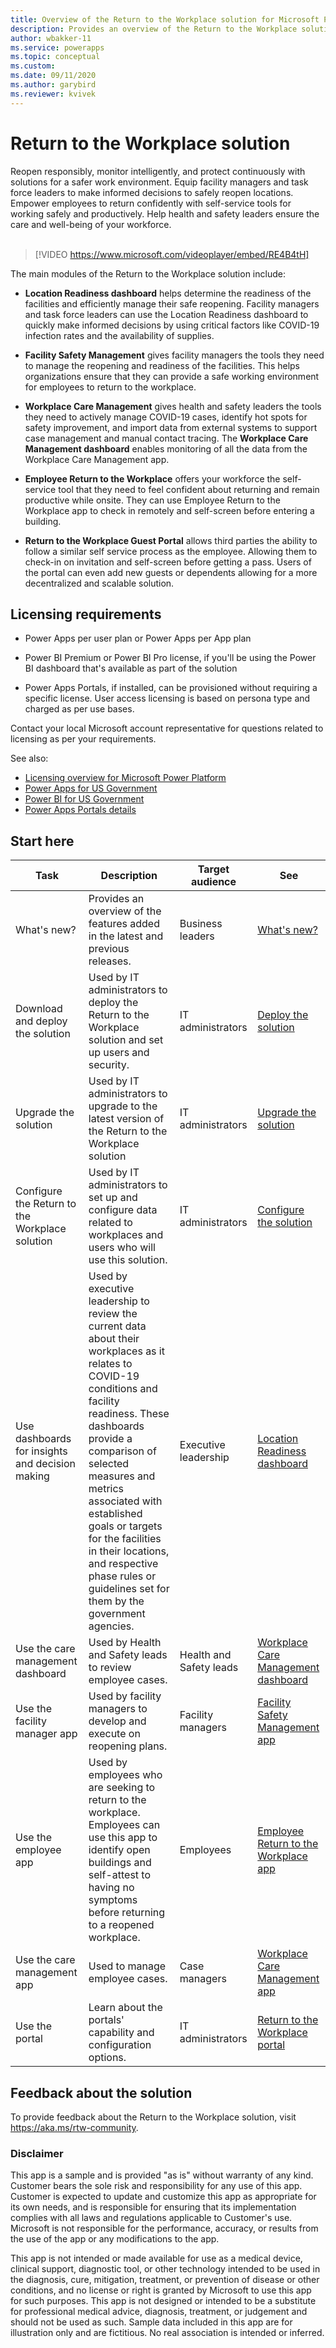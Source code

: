 ```yaml
---
title: Overview of the Return to the Workplace solution for Microsoft Power Platform | Microsoft Docs
description: Provides an overview of the Return to the Workplace solution.
author: wbakker-11
ms.service: powerapps
ms.topic: conceptual
ms.custom: 
ms.date: 09/11/2020
ms.author: garybird
ms.reviewer: kvivek
---
```

# Return to the Workplace solution

Reopen responsibly, monitor intelligently, and protect continuously with solutions for a safer work environment. Equip facility managers and task force leaders to make informed decisions to safely reopen locations. Empower employees to return confidently with self-service tools for working safely and productively. Help health and safety leaders ensure the care and well-being of your workforce.
<br/><br/>

> [!VIDEO https://www.microsoft.com/videoplayer/embed/RE4B4tH]

The main modules of the Return to the Workplace solution include:

- **Location Readiness dashboard** helps determine the readiness of the facilities and efficiently manage their safe reopening. Facility managers and task force leaders can use the Location Readiness dashboard to quickly make informed decisions by using critical factors like COVID-19 infection rates and the availability of supplies.

- **Facility Safety Management** gives facility managers the tools they need to manage the reopening and readiness of the facilities. This helps organizations ensure that they can provide a safe working environment for employees to return to the workplace.

- **Workplace Care Management** gives health and safety leaders the tools they need to actively manage COVID-19 cases, identify hot spots for safety improvement, and import data from external systems to support case management and manual contact tracing. The **Workplace Care Management dashboard** enables monitoring of all the data from the Workplace Care Management app.

- **Employee Return to the Workplace** offers your workforce the self-service tool that they need to feel confident about returning and remain productive while onsite. They can use Employee Return to the Workplace app to check in remotely and self-screen before entering a building.

- **Return to the Workplace Guest Portal** allows third parties the ability to follow a similar self service process as the employee. Allowing them to check-in on invitation and self-screen before getting a pass. Users of the portal can even add new guests or dependents allowing for a more decentralized and scalable solution.

## Licensing requirements

- Power Apps per user plan or Power Apps per App plan

- Power BI Premium or Power BI Pro license, if you'll be using the Power BI dashboard that's available as part of the solution 

- Power Apps Portals, if installed, can be provisioned without requiring a specific license. User access licensing is based on persona type and charged as per use bases.

Contact your local Microsoft account representative for questions related to licensing as per your requirements.

See also: 

- [Licensing overview for Microsoft Power Platform](https://docs.microsoft.com/power-platform/admin/pricing-billing-skus)
- [Power Apps for US Government](https://docs.microsoft.com/power-platform/admin/powerapps-us-government)
- [Power BI for US Government](https://docs.microsoft.com/power-bi/service-govus-overview)
- [Power Apps Portals details](https://docs.microsoft.com/power-platform/admin/powerapps-flow-licensing-faq#portals)

## Start here

|Task | Description|Target audience|See|
|-----|------------|---------------|---|
|What's new?|Provides an overview of the features added in the latest and previous releases. |Business leaders|[What's new?](whats-new.md)|
|Download and deploy the solution| Used by IT administrators to deploy the Return to the Workplace solution and set up users and security.|IT administrators|[Deploy the solution](deploy.md)|
|Upgrade the solution| Used by IT administrators to upgrade to the latest version of the Return to the Workplace solution|IT administrators|[Upgrade the solution](upgrade.md)|
|Configure the Return to the Workplace solution| Used by IT administrators to set up and configure data related to workplaces and users who will use this solution.|IT administrators|[Configure the solution](configure.md)|
|Use dashboards for insights and decision making|Used by executive leadership to review the current data about their workplaces as it relates to COVID-19 conditions and facility readiness. These dashboards provide a comparison of selected measures and metrics associated with established goals or targets for the facilities in their locations, and respective phase rules or guidelines set for them by the government agencies.|Executive leadership|[Location Readiness dashboard](dashboard-for-executive-leadership.md)|
|Use the care management dashboard|Used by Health and Safety leads to review employee cases.|Health and Safety leads|[Workplace Care Management dashboard](dashboard-case-management.md)|
|Use the facility manager app| Used by facility managers to develop and execute on reopening plans.|Facility managers|[Facility Safety Management app](app-for-facility-manager.md)
|Use the employee app|Used by employees who are seeking to return to the workplace. Employees can use this app to identify open buildings and self-attest to having no symptoms before returning to a reopened workplace.|Employees|[Employee Return to the Workplace app](app-for-employee.md)
|Use the care management app|Used to manage employee cases.|Case managers|[Workplace Care Management app](app-for-health-and-safety-lead.md)
|Use the portal |Learn about the portals' capability and configuration options.|IT administrators|[Return to the Workplace portal](portal-extention.md)|

## Feedback about the solution

To provide feedback about the Return to the Workplace solution, visit <https://aka.ms/rtw-community>.

### Disclaimer

This app is a sample and is provided "as is" without warranty of any kind.  Customer bears the sole risk and responsibility for any use of this app.  Customer is expected to update and customize this app as appropriate for its own needs, and is responsible for ensuring that its implementation complies with all laws and regulations applicable to Customer's use.  Microsoft is not responsible for the performance, accuracy, or results from the use of the app or any modifications to the app.  

This app is not intended or made available for use as a medical device, clinical support, diagnostic tool, or other technology intended to be used in the diagnosis, cure, mitigation, treatment, or prevention of disease or other conditions, and no license or right is granted by Microsoft to use this app for such purposes. This app is not designed or intended to be a substitute for professional medical advice, diagnosis, treatment, or judgement and should not be used as such. Sample data included in this app are for illustration only and are fictitious. No real association is intended or inferred. 
